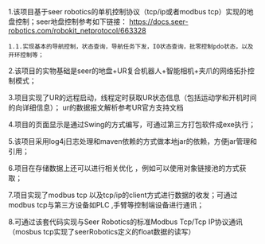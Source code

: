 1.该项目基于seer robotics的单机控制协议（tcp/ip或者modbus tcp）实现的地盘控制；seer地盘控制参考如下链接：
  https://docs.seer-robotics.com/robokit_netprotocol/663328
    
    1.1.实现基本的导航控制，状态查询，导航任务下发，IO状态查询，批零控制pdo状态，以及开环控制等；

2.该项目的实物基础是seer的地盘+UR复合机器人+智能相机+夹爪的网络拓扑控制模式；

3.项目实现了UR的远程启动，线程定时获取UR状态信息（包括运动学和开机时间的向详细信息）；
  ur的数据报文解析参考UR官方支持文档

4.项目的页面显示是通过Swing的方式编写，可通过第三方打包软件成exe执行；

5.该项目采用log4j日志处理和maven依赖的方式做本地jar的依赖，方便jar管理和引用；

6.项目在存储数据上还可以进行相关优化 ，例如可以使用对象链接池的方式获取；

7.项目实现了modbus tcp 以及tcp/ip的client方式进行数据的收发；可通过modbus tcp与第三方设备如PLC ,手臂等控制端设备进行通讯；

8.可通过该套代码实现与Seer Robotics的标准Modbus Tcp/Tcp IP协议通讯（mosbus tcp实现了seerRobotics定义的float数据的读写）
